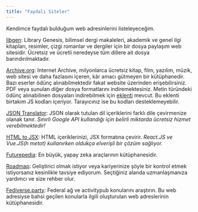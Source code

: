 ```yaml
---
title: "Faydalı Siteler"
---
```


Kendimce faydalı bulduğum web adresinlerini listeleyeceğim. 

[libgen](https://libgen.li/index.php): Library Genesis, bilimsel dergi makaleleri, akademik ve genel ilgi kitapları, resimler, çizgi romanlar ve dergiler için bir dosya paylaşım web sitesidir. Ücretsiz ve ücretli neredeyse tüm dillere ait dosya barındırılmaktadır. 

[Archive.org](https://archive.org/): Internet Archive, milyonlarca ücretsiz kitap, film, yazılım, müzik, web sitesi ve daha fazlasını içeren, kâr amacı gütmeyen bir kütüphanedir. Bazı eserler ödünç alınabilmektedir fakat website üzerinden erişebilirsiniz. PDF veya sunulan diğer dosya formatlarını indiremektesiniz. Metin türündeki ödünç alınabilinen dosyaları indirebilmek için [eklenti](https://chrome.google.com/webstore/detail/internet-archive-download/keimonnoakgkpnifppoomfdlkadghkjb) mevcut. Bu eklenti birtakım JS kodları içeriyor. Tarayıcınız ise bu kodları desteklemeyebilir.

[JSON Translator](https://translate.i18next.com/): JSON olarak tutulan dil içeriklerini farklı dile çevirmenize olanak tanır.  _Sınırlı Google API kullandığı için belirli miktarda ücretsiz hizmet verebilmektedir!_

[HTML to JSX](https://transform.tools/html-to-jsx): HTML içeriklerinizi, JSX formatına çevirir. _React.JS ve Vue.JS(h metot) kullanırken oldukça elverişli bir çözüm sağlıyor._

[Futurepedia](https://www.futurepedia.io/): En büyük, yapay zeka araçlarının kütüphanesidir.

[Roadmap](https://roadmap.sh/): Geliştirici olmak istiyor veya kariyerinize şöyle bir kontrol etmek istiyorsanız kesinlikle tavsiye ediyorum. Seçtiğiniz alanda uzmanlaşmanıza yardımcı ve size rehber olur.

[Fediverse.party](https://fediverse.party/en/miscellaneous/): Federal ağ ve activitypub konularını araştırın. Bu web adresiyse bahsi geçilen konularla ilgili oluşturulan web adreslerinin kütüphanesidir.

